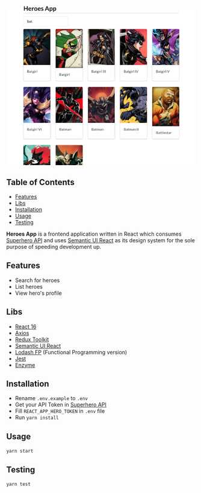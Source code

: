 ![Preview](preview.png)

## Table of Contents
* [Features](#features)
* [Libs](#libs)
* [Installation](#installation)
* [Usage](#usage)
* [Testing](#testing)

**Heroes App** is a frontend application written in React which consumes [Superhero API](https://superheroapi.com/) and uses [Semantic UI React](https://react.semantic-ui.com/) as its design system for the sole purpose of speeding development up. 

## Features
* Search for heroes
* List heroes
* View hero's profile

## Libs
* [React 16](https://reactjs.org/)
* [Axios](https://github.com/axios/axios)
* [Redux Toolkit](https://redux-toolkit.js.org/)
* [Semantic UI React](https://react.semantic-ui.com/)
* [Lodash FP](https://github.com/lodash/lodash/wiki/FP-Guide) (Functional Programming version)
* [Jest](https://jestjs.io/en/)
* [Enzyme](https://enzymejs.github.io/enzyme/)

## Installation
* Rename `.env.example` to `.env`
* Get your API Token in [Superhero API](https://superheroapi.com/)
* Fill `REACT_APP_HERO_TOKEN` in `.env` file
* Run `yarn install`

## Usage
```
yarn start
```

## Testing
```
yarn test
```